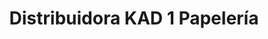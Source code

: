 ---
title: "Distribuidora KAD 1 Papelería"
url: /quito/distribuidora-kad-1-papeleria/
shop: general
---